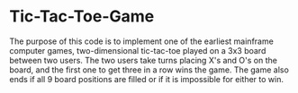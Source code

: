 # Tic-Tac-Toe-Game
The purpose of this code is to implement one of the earliest mainframe computer games, two-dimensional tic-tac-toe played on a 3x3 board between two users. The two users take turns placing X's and O's on the board, and the first one to get three in a row wins the game. The game also ends if all 9 board positions are filled or if it is impossible for either to win.
